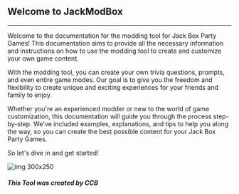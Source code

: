 ## Welcome to JackModBox
---

Welcome to the documentation for the modding tool for Jack Box Party Games!
This documentation aims to provide all the necessary information and instructions on how to use the modding tool to create and customize your own game content.  

With the modding tool, you can create your own trivia questions, prompts, and even entire game modes. Our goal is to give you the freedom and flexibility to create unique and exciting experiences for your friends and family to enjoy.  

Whether you're an experienced modder or new to the world of game customization, this documentation will guide you through the process step-by-step. We've included examples, explanations, and tips to help you along the way, so you can create the best possible content for your Jack Box Party Games.  

So let's dive in and get started!

![img 300x250](waterdrop1.png)


##### This Tool was created by CCB

